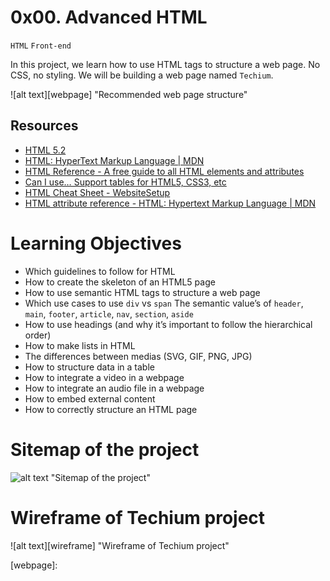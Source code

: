 # 0x00. Advanced HTML
`HTML` `Front-end`

In this project, we learn how to use HTML tags to structure a web page. No CSS, no styling. We will be building a web page named `Techium`.

![alt text][webpage] "Recommended web page structure"


## Resources

- [HTML 5.2](https://html.spec.whatwg.org/multipage/)
- [HTML: HyperText Markup Language | MDN](https://developer.mozilla.org/en-US/docs/Web/HTML)
- [HTML Reference - A free guide to all HTML elements and attributes](https://htmlreference.io/)
- [Can I use… Support tables for HTML5, CSS3, etc](https://caniuse.com/)
- [HTML Cheat Sheet - WebsiteSetup](https://websitesetup.org/html5-cheat-sheet/)
- [HTML attribute reference - HTML: Hypertext Markup Language | MDN](https://developer.mozilla.org/en-US/docs/Web/HTML/Attributes)


# Learning Objectives

- Which guidelines to follow for HTML
- How to create the skeleton of an HTML5 page
- How to use semantic HTML tags to structure a web page
- Which use cases to use `div` vs `span`
The semantic value’s of `header`, `main`, `footer`, `article`, `nav`, `section`, `aside`
- How to use headings (and why it’s important to follow the hierarchical order)
- How to make lists in HTML
- The differences between medias (SVG, GIF, PNG, JPG)
- How to structure data in a table
- How to integrate a video in a webpage
- How to integrate an audio file in a webpage
- How to embed external content
- How to correctly structure an HTML page

# Sitemap of the project
![alt text][sitemap] "Sitemap of the project"

# Wireframe of Techium project
![alt text][wireframe] "Wireframe of Techium project"

[sitemap]:
[wireframe]:
[webpage]: